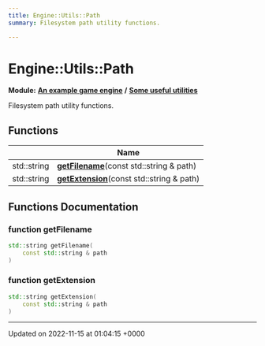 ```yaml
---
title: Engine::Utils::Path
summary: Filesystem path utility functions. 

---
```


# Engine::Utils::Path

**Module:** **[An example game engine](/modules/group__Engine.md)** **/** **[Some useful utilities](/modules/group__Utils.md)**

Filesystem path utility functions. 

## Functions

|                | Name           |
| -------------- | -------------- |
| std::string | **[getFilename](/namespaces/namespaceEngine_1_1Utils_1_1Path.md#function-getfilename)**(const std::string & path) |
| std::string | **[getExtension](/namespaces/namespaceEngine_1_1Utils_1_1Path.md#function-getextension)**(const std::string & path) |


## Functions Documentation

### function getFilename

```cpp
std::string getFilename(
    const std::string & path
)
```


### function getExtension

```cpp
std::string getExtension(
    const std::string & path
)
```






-------------------------------

Updated on 2022-11-15 at 01:04:15 +0000
